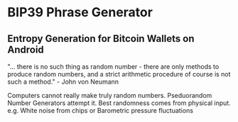# BIP39 Phrase Generator 
## Entropy Generation for Bitcoin Wallets on Android

"... there is no such thing as random number - there are only methods to produce random numbers, and a strict arithmetic procedure of course is not such a method." - John von Neumann

Computers cannot really make truly random numbers. Pseduorandom Number Generators attempt it. Best randomness comes from physical input. e.g. White noise from chips or Barometric pressure fluctuations
